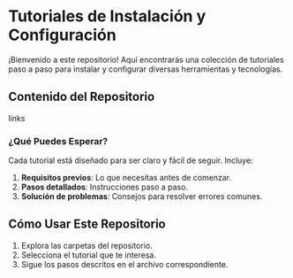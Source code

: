 # Tutoriales de Instalación y Configuración

¡Bienvenido a este repositorio! Aquí encontrarás una colección de tutoriales paso a paso para instalar y configurar diversas herramientas y tecnologías.

## Contenido del Repositorio

links

### ¿Qué Puedes Esperar?
Cada tutorial está diseñado para ser claro y fácil de seguir. Incluye:
1. **Requisitos previos**: Lo que necesitas antes de comenzar.
2. **Pasos detallados**: Instrucciones paso a paso.
3. **Solución de problemas**: Consejos para resolver errores comunes.

## Cómo Usar Este Repositorio

1. Explora las carpetas del repositorio.
2. Selecciona el tutorial que te interesa.
3. Sigue los pasos descritos en el archivo correspondiente.


